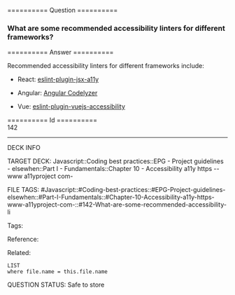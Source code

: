 ========== Question ==========  

### What are some recommended accessibility linters for different frameworks?  

========== Answer ==========  

Recommended accessibility linters for different frameworks include:

-   React: [eslint-plugin-jsx-a11y](https://www.npmjs.com/package/eslint-plugin-jsx-a11y)

-   Angular: [Angular Codelyzer](https://github.com/mgechev/codelyzer)

-   Vue: [eslint-plugin-vuejs-accessibility](https://github.com/vue-a11y/eslint-plugin-vuejs-accessibility)

========== Id ==========  
142

---

DECK INFO

TARGET DECK: Javascript::Coding best practices::EPG - Project guidelines - elsewhen::Part I - Fundamentals::Chapter 10 - Accessibility a11y https --www a11yproject com-

FILE TAGS: #Javascript::#Coding-best-practices::#EPG-Project-guidelines-elsewhen::#Part-I-Fundamentals::#Chapter-10-Accessibility-a11y-https-www-a11yproject-com-::#142-What-are-some-recommended-accessibility-li

Tags:

Reference:

Related:

```dataview
LIST
where file.name = this.file.name
```

QUESTION STATUS: Safe to store
